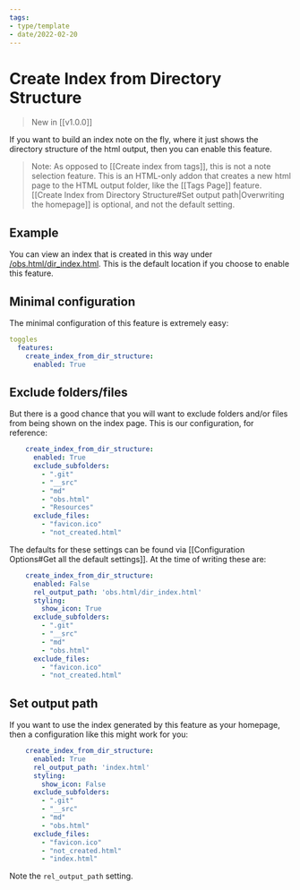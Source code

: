 ```yaml
---
tags:
- type/template
- date/2022-02-20
---
```


# Create Index from Directory Structure
> New in [[v1.0.0]]

If you want to build an index note on the fly, where it just shows the directory structure of the html output, then you can enable this feature.

> Note: As opposed to [[Create index from tags]], this is not a note selection feature. This is an HTML-only addon that creates a new html page to the HTML output folder, like the [[Tags Page]] feature. [[Create Index from Directory Structure#Set output path|Overwriting the homepage]] is optional, and not the default setting.

## Example
You can view an index that is created in this way under [/obs.html/dir_index.html](/obs.html/dir_index.html). This is the default location if you choose to enable this feature.

## Minimal configuration
The minimal configuration of this feature is extremely easy:

``` yaml
toggles
  features:
    create_index_from_dir_structure:
      enabled: True
```

## Exclude folders/files
But there is a good chance that you will want to exclude folders and/or files from being shown on the index page. This is our configuration, for reference:

``` yaml 
    create_index_from_dir_structure:
      enabled: True
      exclude_subfolders:
        - ".git"
        - "__src"
        - "md"
        - "obs.html"
        - "Resources"
      exclude_files:
        - "favicon.ico"
        - "not_created.html"
```

The defaults for these settings can be found via [[Configuration Options#Get all the default settings]]. At the time of writing these are:

```yaml
    create_index_from_dir_structure:
      enabled: False
      rel_output_path: 'obs.html/dir_index.html'
      styling: 
        show_icon: True
      exclude_subfolders:
        - ".git"
        - "__src"
        - "md"
        - "obs.html"
      exclude_files:
        - "favicon.ico"
        - "not_created.html"
```

## Set output path
If you want to use the index generated by this feature as your homepage, then a configuration like this might work for you:

```yaml
    create_index_from_dir_structure:
      enabled: True
      rel_output_path: 'index.html'
      styling: 
        show_icon: False
      exclude_subfolders:
        - ".git"
        - "__src"
        - "md"
        - "obs.html"
      exclude_files:
        - "favicon.ico"
        - "not_created.html"
        - "index.html"
```

Note the `rel_output_path` setting.